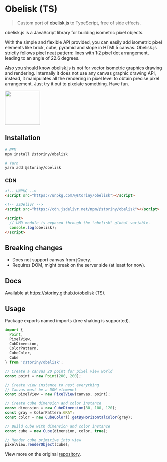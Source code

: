# Obelisk (TS)

> Custom port of [obelisk.js](https://github.com/nosir/obelisk.js) to TypeScript, free of side effects.

obelisk.js is a JavaScript library for building isometric pixel objects.

With the simple and flexible API provided, you can easily add isometric pixel elements like brick, cube, pyramid and slope in HTML5 canvas. Obelisk.js strictly follows pixel neat pattern: lines with 1:2 pixel dot arrangement, leading to an angle of 22.6 degrees.

Also you should know obelisk.js is not for vector isometric graphics drawing and rendering. Internally it does not use any canvas graphic drawing API, instead, it manipulates all the rendering in pixel level to obtain precise pixel arrangement. Just try it out to pixelate something. Have fun.

<img width="112" height="109" src="http://nosir.github.io/obelisk.js/images/logo.png"/>

## Installation

```sh
# NPM
npm install @storiny/obelisk

# Yarn
yarn add @storiny/obelisk
```

### CDN

```html
<!-- UNPKG -->
<script src="https://unpkg.com/@storiny/obelisk"></script>

<!-- JSDelivr -->
<script src="https://cdn.jsdelivr.net/npm/@storiny/obelisk"></script>

<script>
  // UMD module is exposed through the "obelisk" global variable.
  console.log(obelisk);
</script>
```

## Breaking changes

- Does not support canvas from jQuery.
- Requires DOM, might break on the server side (at least for now).

## Docs

Available at https://storiny.github.io/obelisk (TS).

## Usage

Package exports named imports (tree shaking is supported).

```ts
import {
  Point,
  PixelView,
  CubDimension,
  ColorPattern,
  CubeColor,
  Cube
} from '@storiny/obelisk';

// Create a canvas 2D point for pixel view world
const point = new Point(200, 200);

// Create view instance to nest everything
// Canvas must be a DOM elemenet
const pixelView = new PixelView(canvas, point);

// Create cube dimension and color instance
const dimension = new CubeDimension(80, 100, 120);
const gray = ColorPattern.GRAY;
const color = new CubeColor().getByHorizontalColor(gray);

// Build cube with dimension and color instance
const cube = new Cube(dimension, color, true);

// Render cube primitive into view
pixelView.renderObject(cube);
```

View more on the original [repository](https://github.com/nosir/obelisk.js).
